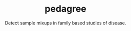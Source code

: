 ---
title: pedagree
category: software
subtitle: Detect sample mixups in family based studies of disease.
layout: default
modal-id: 8
img: pedagree.png
thumbnail: pedagree.png
alt: pedagree.png
manuscript: https://github.com/brentp/pedagree
code: https://github.com/brentp/pedagree
docs: https://github.com/brentp/pedagree
description: pedagree is a python library for querying, QC'ing, and manipulating pedigree files.
---